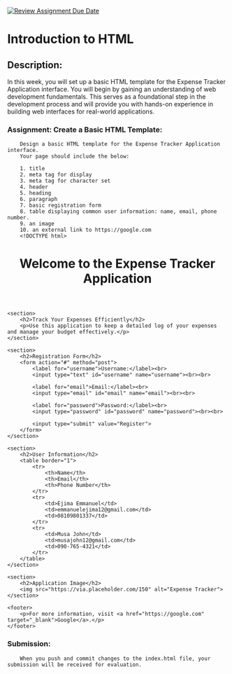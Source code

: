 [![Review Assignment Due Date](https://classroom.github.com/assets/deadline-readme-button-22041afd0340ce965d47ae6ef1cefeee28c7c493a6346c4f15d667ab976d596c.svg)](https://classroom.github.com/a/Dr_CRy30)
# Introduction to HTML

## Description:
In this week, you will set up a basic HTML template for the Expense Tracker Application interface. You will begin by gaining an understanding of web development fundamentals. This serves as a foundational step in the development process and will provide you with hands-on experience in building web interfaces for real-world applications.

### Assignment: Create a Basic HTML Template:
        Design a basic HTML template for the Expense Tracker Application interface.
        Your page should include the below:

        1. title
        2. meta tag for display
        3. meta tag for character set
        4. header
        5. heading
        6. paragraph
        7. basic registration form
        8. table displaying common user information: name, email, phone number.
        9. an image
        10. an external link to https://google.com
        <!DOCTYPE html>
<html lang="en">
<head>
    <meta charset="UTF-8">
    <meta name="viewport" content="width=device-width, initial-scale=1.0">
    <title>Expense Tracker Application</title>
</head>
<body>
    <header>
        <h1>Welcome to the Expense Tracker Application</h1>
    </header>

    <section>
        <h2>Track Your Expenses Efficiently</h2>
        <p>Use this application to keep a detailed log of your expenses and manage your budget effectively.</p>
    </section>

    <section>
        <h2>Registration Form</h2>
        <form action="#" method="post">
            <label for="username">Username:</label><br>
            <input type="text" id="username" name="username"><br><br>
            
            <label for="email">Email:</label><br>
            <input type="email" id="email" name="email"><br><br>
            
            <label for="password">Password:</label><br>
            <input type="password" id="password" name="password"><br><br>
            
            <input type="submit" value="Register">
        </form>
    </section>

    <section>
        <h2>User Information</h2>
        <table border="1">
            <tr>
                <th>Name</th>
                <th>Email</th>
                <th>Phone Number</th>
            </tr>
            <tr>
                <td>Ejima Emmanuel</td>
                <td>emmanuelejima12@gmail.com</td>
                <td>08109801337</td>
            </tr>
            <tr>
                <td>Musa John</td>
                <td>musajohn12@gmail.com</td>
                <td>090-765-4321</td>
            </tr>
        </table>
    </section>

    <section>
        <h2>Application Image</h2>
        <img src="https://via.placeholder.com/150" alt="Expense Tracker">
    </section>

    <footer>
        <p>For more information, visit <a href="https://google.com" target="_blank">Google</a>.</p>
    </footer>
</body>
</html>


### Submission:
        When you push and commit changes to the index.html file, your submission will be received for evaluation.

